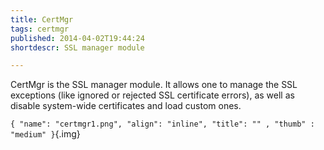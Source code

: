 ```yaml
---
title: CertMgr
tags: certmgr
published: 2014-04-02T19:44:24
shortdescr: SSL manager module

---
```


CertMgr is the SSL manager module. It allows one to manage the SSL
exceptions (like ignored or rejected SSL certificate errors), as well as
disable system-wide certificates and load custom ones.

`{ "name": "certmgr1.png", "align": "inline", "title": "" , "thumb" : "medium" }`{.img}

